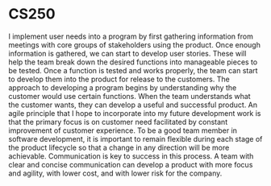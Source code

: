 # CS250

I implement user needs into a program by first gathering information from meetings with core groups of stakeholders using the product. Once enough information is gathered, we can start to develop user stories. These will help the team break down the desired functions into manageable pieces to be tested. Once a function is tested and works properly, the team can start to develop them into the product for release to the customers.
The approach to developing a program begins by understanding why the customer would use certain functions. When the team understands what the customer wants, they can develop a useful and successful product. An agile principle that I hope to incorporate into my future development work is that the primary focus is on customer need facilitated by constant improvement of customer experience. 
To be a good team member in software development, it is important to remain flexible during each stage of the product lifecycle so that a change in any direction will be more achievable. Communication is key to success in this process. A team with clear and concise communication can develop a product with more focus and agility, with lower cost, and with lower risk for the company.
